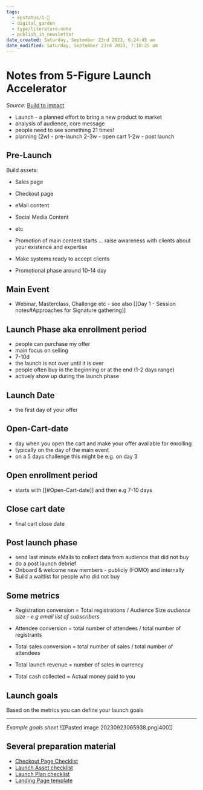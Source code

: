 ```yaml
---
tags:
  - epstatus/1-🌱
  - digital_garden
  - type/literature-note
  - publish_in_newsletter
date_created: Saturday, September 23rd 2023, 6:24:45 am
date_modified: Saturday, September 23rd 2023, 7:10:25 am
---
```

# Notes from 5-Figure Launch Accelerator
*Source:* [Build to impact](https://programs.builttoimpact.com/courses/take/five-figure-launch-kit/lessons/34731493-designing-your-five-figure-launch-plan)
+ Launch - a planned effort to bring a new product to market
+ analysis of audience, core message
+ people need to see something 21 times!
+ planning (2w) - pre-launch 2-3w - open cart 1-2w - post launch

## Pre-Launch
Build assets:
+ Sales page
+ Checkout page
+ eMail content
+ Social Media Content
+ etc

+ Promotion of main content starts ... raise awareness with clients about your existence and expertise
+ Make systems ready to accept clients
+ Promotional phase around 10-14 day
## Main Event
+ Webinar, Masterclass, Challenge etc  - see also [[Day 1 - Session notes#Approaches for Signature gathering]]
## Launch Phase aka enrollment period
+ people can purchase my offer
+ main focus on selling 
+ 7-10d
+ the launch is not over until it is over
+ people often buy in the beginning or at the end (1-2 days range)
+ actively show up during the launch phase
## Launch Date
+ the first day of your offer
## Open-Cart-date
+ day when you open the cart and make your offer available for enrolling
+ typically on the day of the main event
+ on a 5 days challenge this might be e.g. on day 3
## Open enrollment period
+ starts with [[#Open-Cart-date]] and then e.g 7-10 days

## Close cart date
+ final cart close date

## Post launch phase
+ send last minute eMails to collect data from audience that did not buy
+ do a post launch debrief
+ Onboard & welcome new members - publicly (FOMO) and internally
+ Build a waitlist for people who did not buy

## Some metrics
+ Registration conversion = Total registrations / Audience Size 
*audience size - e.g email list of subscribers*

+ Attendee conversion = total number of attendees / total number of registrants
+ Total sales conversion = total number of sales / total number of attendees
+ Total launch revenue = number of sales in currency
+ Total cash collected = Actual money paid to you 

## Launch goals
Based on the metrics you can define your launch goals

***
*Example goals sheet*
![[Pasted image 20230923065938.png|400]]

## Several preparation material
+ [Checkout Page Checklist](https://docs.google.com/document/d/1iTbFSkTabPpLaMs5eHrQyhudQFLpqg7vnsacjOPc4lg/edit?usp=sharing)
+ [Launch Asset checklist](https://docs.google.com/document/d/1xrjPkzlHrWhN3NTGoEbG4OVqAhVXAEyaJKF1efTAPnA/edit?usp=sharing)
+ [Launch Plan checklist](https://docs.google.com/document/d/1OnXPAMGxhWbP6Zwy7pZljR7q8IomU8S23gi1U7XyT4A/edit?usp=sharing)
+ [Landing Page template](https://docs.google.com/document/d/19PICgJ5Hy04JqACwhgKIsY9xCz2IJbCUCD06JklMRTc/edit?usp=sharing)